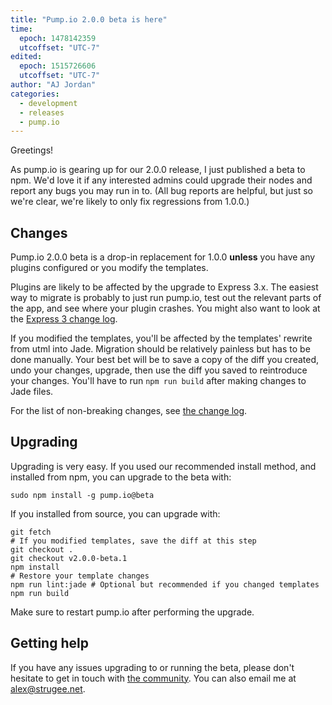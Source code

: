 ```yaml
---
title: "Pump.io 2.0.0 beta is here"
time:
  epoch: 1478142359
  utcoffset: "UTC-7"
edited:
  epoch: 1515726606
  utcoffset: "UTC-7"
author: "AJ Jordan"
categories:
  - development
  - releases
  - pump.io
---
```


Greetings!

As pump.io is gearing up for our 2.0.0 release, I just published a beta to npm. We'd love it if any interested admins could upgrade their nodes and report any bugs you may run in to. (All bug reports are helpful, but just so we're clear, we're likely to only fix regressions from 1.0.0.)

## Changes

Pump.io 2.0.0 beta is a drop-in replacement for 1.0.0 **unless** you have any plugins configured or you modify the templates.

Plugins are likely to be affected by the upgrade to Express 3.x. The easiest way to migrate is probably to just run pump.io, test out the relevant parts of the app, and see where your plugin crashes. You might also want to look at the [Express 3 change log][1].

If you modified the templates, you'll be affected by the templates' rewrite from utml into Jade. Migration should be relatively painless but has to be done manually. Your best bet will be to save a copy of the diff you created, undo your changes, upgrade, then use the diff you saved to reintroduce your changes. You'll have to run `npm run build` after making changes to Jade files.

For the list of non-breaking changes, see [the change log][3].

## Upgrading

Upgrading is very easy. If you used our recommended install method, and installed from npm, you can upgrade to the beta with:

    sudo npm install -g pump.io@beta

If you installed from source, you can upgrade with:

    git fetch
    # If you modified templates, save the diff at this step
	git checkout .
    git checkout v2.0.0-beta.1
	npm install
    # Restore your template changes
	npm run lint:jade # Optional but recommended if you changed templates
	npm run build

Make sure to restart pump.io after performing the upgrade.

## Getting help

If you have any issues upgrading to or running the beta, please don't hesitate to get in touch with [the community][2]. You can also email me at <alex@strugee.net>.

 [1]: https://github.com/expressjs/express/blob/master/History.md#300--2012-10-23
 [2]: https://github.com/e14n/pump.io/wiki/Community
 [3]: https://github.com/pump-io/pump.io/blob/master/CHANGELOG.md#200-beta-1---2016-11-02
